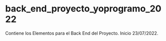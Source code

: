 # back_end_proyecto_yoprogramo_2022
Contiene los Elementos para el Back End del Proyecto.
Inicio 23/07/2022.
